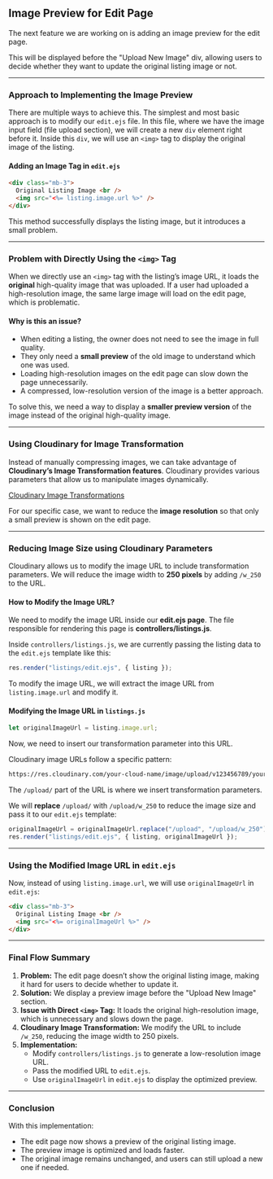 ## **Image Preview for Edit Page**

The next feature we are working on is adding an image preview for the edit page.

This will be displayed before the "Upload New Image" div, allowing users to decide whether they want to update the original listing image or not.

---

### **Approach to Implementing the Image Preview**

There are multiple ways to achieve this. The simplest and most basic approach is to modify our `edit.ejs` file. In this file, where we have the image input field (file upload section), we will create a new `div` element right before it. Inside this `div`, we will use an `<img>` tag to display the original image of the listing.

#### **Adding an Image Tag in `edit.ejs`**

```html
<div class="mb-3">
  Original Listing Image <br />
  <img src="<%= listing.image.url %>" />
</div>
```

This method successfully displays the listing image, but it introduces a small problem.

---

### **Problem with Directly Using the `<img>` Tag**

When we directly use an `<img>` tag with the listing’s image URL, it loads the **original** high-quality image that was uploaded. If a user had uploaded a high-resolution image, the same large image will load on the edit page, which is problematic.

#### **Why is this an issue?**

- When editing a listing, the owner does not need to see the image in full quality.
- They only need a **small preview** of the old image to understand which one was used.
- Loading high-resolution images on the edit page can slow down the page unnecessarily.
- A compressed, low-resolution version of the image is a better approach.

To solve this, we need a way to display a **smaller preview version** of the image instead of the original high-quality image.

---

### **Using Cloudinary for Image Transformation**

Instead of manually compressing images, we can take advantage of **Cloudinary’s Image Transformation features**. Cloudinary provides various parameters that allow us to manipulate images dynamically.

[Cloudinary Image Transformations](https://cloudinary.com/documentation/image_transformations)

For our specific case, we want to reduce the **image resolution** so that only a small preview is shown on the edit page.

---

### **Reducing Image Size using Cloudinary Parameters**

Cloudinary allows us to modify the image URL to include transformation parameters. We will reduce the image width to **250 pixels** by adding `/w_250` to the URL.

#### **How to Modify the Image URL?**

We need to modify the image URL inside our **edit.ejs page**. The file responsible for rendering this page is **controllers/listings.js**.

Inside `controllers/listings.js`, we are currently passing the listing data to the `edit.ejs` template like this:

```js
res.render("listings/edit.ejs", { listing });
```

To modify the image URL, we will extract the image URL from `listing.image.url` and modify it.

#### **Modifying the Image URL in `listings.js`**

```js
let originalImageUrl = listing.image.url;
```

Now, we need to insert our transformation parameter into this URL.

Cloudinary image URLs follow a specific pattern:

```bash
https://res.cloudinary.com/your-cloud-name/image/upload/v123456789/your-image.jpg
```

The `/upload/` part of the URL is where we insert transformation parameters.

We will **replace** `/upload/` with `/upload/w_250` to reduce the image size and pass it to our `edit.ejs` template:

```js
originalImageUrl = originalImageUrl.replace("/upload", "/upload/w_250");
res.render("listings/edit.ejs", { listing, originalImageUrl });
```

---

### **Using the Modified Image URL in `edit.ejs`**

Now, instead of using `listing.image.url`, we will use `originalImageUrl` in `edit.ejs`:

```html
<div class="mb-3">
  Original Listing Image <br />
  <img src="<%= originalImageUrl %>" />
</div>
```

---

### **Final Flow Summary**

1. **Problem:** The edit page doesn’t show the original listing image, making it hard for users to decide whether to update it.
2. **Solution:** We display a preview image before the "Upload New Image" section.
3. **Issue with Direct `<img>` Tag:** It loads the original high-resolution image, which is unnecessary and slows down the page.
4. **Cloudinary Image Transformation:** We modify the URL to include `/w_250`, reducing the image width to 250 pixels.
5. **Implementation:**
   - Modify `controllers/listings.js` to generate a low-resolution image URL.
   - Pass the modified URL to `edit.ejs`.
   - Use `originalImageUrl` in `edit.ejs` to display the optimized preview.

---

### **Conclusion**

With this implementation:

- The edit page now shows a preview of the original listing image.
- The preview image is optimized and loads faster.
- The original image remains unchanged, and users can still upload a new one if needed.
